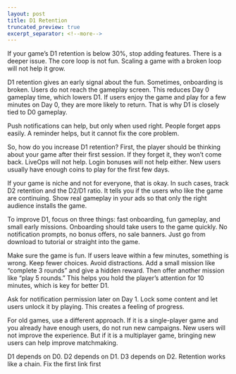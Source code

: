 ```yaml
---
layout: post
title: D1 Retention
truncated_preview: true
excerpt_separator: <!--more-->
---
```



If your game’s D1 retention is below 30%, stop adding features. There is a deeper issue. The core loop is not fun. Scaling a game with a broken loop will not help it grow.

D1 retention gives an early signal about the fun. Sometimes, onboarding is broken. Users do not reach the gameplay screen. This reduces Day 0 gameplay time, which lowers D1. If users enjoy the game and play for a few minutes on Day 0, they are more likely to return. That is why D1 is closely tied to D0 gameplay.

<!--more-->
Push notifications can help, but only when used right. People forget apps easily. A reminder helps, but it cannot fix the core problem.

So, how do you increase D1 retention? First, the player should be thinking about your game after their first session. If they forget it, they won’t come back. LiveOps will not help. Login bonuses will not help either. New users usually have enough coins to play for the first few days.

If your game is niche and not for everyone, that is okay. In such cases, track D2 retention and the D2/D1 ratio. It tells you if the users who like the game are continuing. Show real gameplay in your ads so that only the right audience installs the game.

To improve D1, focus on three things: fast onboarding, fun gameplay, and small early missions. Onboarding should take users to the game quickly. No notification prompts, no bonus offers, no sale banners. Just go from download to tutorial or straight into the game.

Make sure the game is fun. If users leave within a few minutes, something is wrong. Keep fewer choices. Avoid distractions. Add a small mission like “complete 3 rounds” and give a hidden reward. Then offer another mission like “play 5 rounds.” This helps you hold the player’s attention for 10 minutes, which is key for better D1.

Ask for notification permission later on Day 1. Lock some content and let users unlock it by playing. This creates a feeling of progress.

For old games, use a different approach. If it is a single-player game and you already have enough users, do not run new campaigns. New users will not improve the experience. But if it is a multiplayer game, bringing new users can help improve matchmaking.

D1 depends on D0. D2 depends on D1. D3 depends on D2. Retention works like a chain. Fix the first link first
